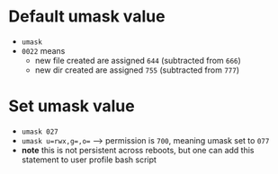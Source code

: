 # Default umask value
- `umask`
- `0022` means
  - new file created are assigned `644` (subtracted from `666`)
  - new dir created are assigned `755` (subtracted from `777`)

# Set umask value
- `umask 027`
- `umask u=rwx,g=,o=` --> permission is `700`, meaning umask set to `077`
- **note** this is not persistent across reboots, but one can add this statement to user profile bash script
